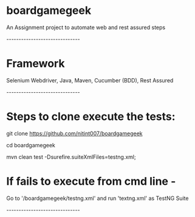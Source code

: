 # boardgamegeek

An Assignment project to automate web and rest assured steps

*-*-*-*-*-*-*-*-*-*-*-*-*-*-*-*-*-*-*-*-*-*-*-*-*-*-*-*-*-*-

# Framework

Selenium Webdriver, Java, Maven, Cucumber (BDD), Rest Assured

*-*-*-*-*-*-*-*-*-*-*-*-*-*-*-*-*-*-*-*-*-*-*-*-*-*-*-*-*-*-

# Steps to clone execute the tests:

git clone https://github.com/nitint007/boardgamegeek

cd boardgamegeek

mvn clean test -Dsurefire.suiteXmlFiles=testng.xml;

# If fails to execute from cmd line -

Go to '/boardgamegeek/testng.xml' and run 'textng.xml' as TestNG Suite

*-*-*-*-*-*-*-*-*-*-*-*-*-*-*-*-*-*-*-*-*-*-*-*-*-*-*-*-*-*-


